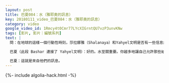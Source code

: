```yaml
---
layout: post
title: 巴夏084：水（雅耶奧的訊息）
key: 20180111_video_巴夏084：水（雅耶奧的訊息）
category: video
google_video_id: 1Rmcy4t0Cmr77LYcXIGrntQU7vzP3unvKNw
tags: [影片, 影片｜編號系列]
text: |
  問：在地球的這樣一個行動性時刻，莎拉娜雅（Shalanaya）和Yahyel文明是否有一些信息能夠告訴我們，以便讓我們能對他們更加開放？

  巴夏（此段 Bashar 連接了 Yahyel文明）：好的。水至關重要。你越多地讓自己允許那些結晶過程、淨化過程，以及允許更高的共振能量與你所飲用的水的結構發生相互作用，就越有助於你身體系統的淨化，並增加你們身體系統內的硅元素，以使你們更易接受我們的頻率，更易容納我們的交流。如此一來，你們就有可能（與外星生命）進行交流。這些交流將是為最終的大接觸打下基礎、開闢路途的最初的對話。水是關鍵/鑰匙（Water is Key）。

  巴夏：這就是來自他們的訊息。
---
```


{%- include algolia-hack.html -%}
